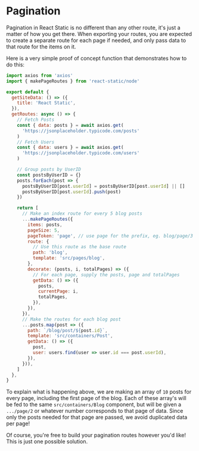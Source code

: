# Pagination

Pagination in React Static is no different than any other route, it's just a matter of how you get there. When exporting your routes, you are expected to create a separate route for each page if needed, and only pass data to that route for the items on it.

Here is a very simple proof of concept function that demonstrates how to do this:

```javascript
import axios from 'axios'
import { makePageRoutes } from 'react-static/node'

export default {
  getSiteData: () => ({
    title: 'React Static',
  }),
  getRoutes: async () => {
    // Fetch Posts
    const { data: posts } = await axios.get(
      'https://jsonplaceholder.typicode.com/posts'
    )
    // Fetch Users
    const { data: users } = await axios.get(
      'https://jsonplaceholder.typicode.com/users'
    )

    // Group posts by UserID
    const postsByUserID = {}
    posts.forEach(post => {
      postsByUserID[post.userId] = postsByUserID[post.userId] || []
      postsByUserID[post.userId].push(post)
    })

    return [
      // Make an index route for every 5 blog posts
      ...makePageRoutes({
        items: posts,
        pageSize: 5,
        pageToken: 'page', // use page for the prefix, eg. blog/page/3
        route: {
          // Use this route as the base route
          path: 'blog',
          template: 'src/pages/blog',
        },
        decorate: (posts, i, totalPages) => ({
          // For each page, supply the posts, page and totalPages
          getData: () => ({
            posts,
            currentPage: i,
            totalPages,
          }),
        }),
      }),
      // Make the routes for each blog post
      ...posts.map(post => ({
        path: `/blog/post/${post.id}`,
        template: 'src/containers/Post',
        getData: () => ({
          post,
          user: users.find(user => user.id === post.userId),
        }),
      })),
    ]
  },
}
```

To explain what is happening above, we are making an array of `10` posts for every page, including the first page of the blog. Each of these array's will be fed to the same `src/containers/Blog` component, but will be given a `.../page/2` or whatever number corresponds to that page of data. Since only the posts needed for that page are passed, we avoid duplicated data per page!

Of course, you're free to build your pagination routes however you'd like! This is just one possible solution.
